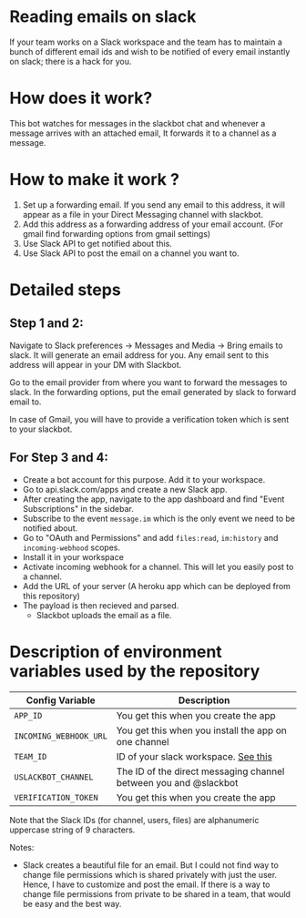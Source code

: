 # Reading emails on slack

If your team works on a Slack workspace and the team has to maintain a bunch of different email ids and wish to
be notified of every email instantly on slack; there is a hack for you.

# How does it work?

This bot watches for messages in the slackbot chat and whenever a message arrives with an attached email, It forwards it to a channel as a message.

# How to make it work ?
1. Set up a forwarding email. If you send any email to this address, it will appear as a file in your Direct Messaging channel with slackbot.
2. Add this address as a forwarding address of your email account. (For gmail find forwarding options from gmail settings)
3. Use Slack API to get notified about this.
4. Use Slack API to post the email on a channel you want to.

# Detailed steps

## Step 1 and 2:

Navigate to Slack preferences -> Messages and Media -> Bring emails to slack. It will generate an email address for you. Any email sent to this address will appear in your DM with Slackbot.

Go to the email provider from where you want to forward the messages to slack. In the forwarding options, put the email generated by slack to forward email to.

In case of Gmail, you will have to provide a verification token which is sent to your slackbot.


## For Step 3 and 4:

- Create a bot account for this purpose. Add it to your workspace.
- Go to api.slack.com/apps and create a new Slack app.
- After creating the app, navigate to the app dashboard and find "Event Subscriptions" in the sidebar.
- Subscribe to the event `message.im` which is the only event we need to be notified about.
- Go to "OAuth and Permissions" and add `files:read`, `im:history` and `incoming-webhood` scopes.
- Install it in your workspace
- Activate incoming webhook for a channel. This will let you easily post to a channel.
- Add the URL of your server (A heroku app which can be deployed from this repository)
- The payload is then recieved and parsed.
  - Slackbot uploads the email as a file.

# Description of environment variables used by the repository

| Config Variable                 | Description                                                          |
|---------------------------------|----------------------------------------------------------------------|
| `APP_ID`                        | You get this when you create the app                                 |
| `INCOMING_WEBHOOK_URL`          | You get this when you install the app on one channel                 |
| `TEAM_ID`                       | ID of your slack workspace. [See this](https://stackoverflow.com/questions/40940327/what-is-the-simplest-way-to-find-a-slack-team-id-and-a-channel-id)   |
| `USLACKBOT_CHANNEL`             | The ID of the direct messaging channel between you and @slackbot     |
| `VERIFICATION_TOKEN`            | You get this when you create the app                                 |

Note that the Slack IDs (for channel, users, files) are alphanumeric uppercase string of 9 characters.

Notes:
  - Slack creates a beautiful file for an email. But I could not find way to change file permissions which is shared privately with just the user. Hence, I have to customize and post the email. If there is a way to change file permissions from private to be shared in a team, that would be easy and the best way.
